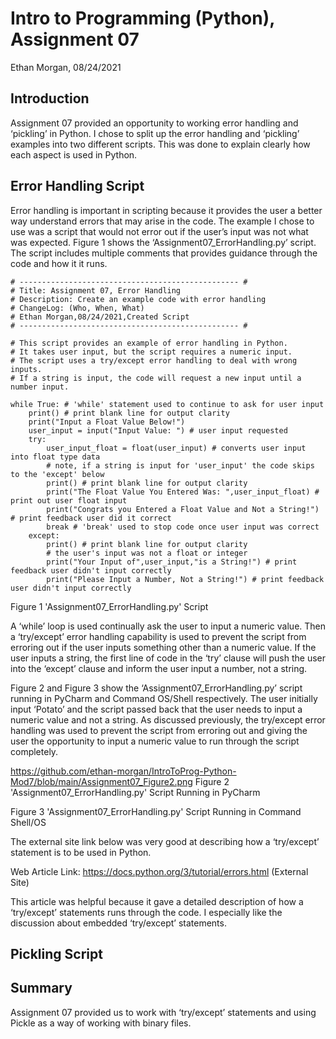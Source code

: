 # Intro to Programming (Python), Assignment 07

Ethan Morgan, 08/24/2021

## Introduction

Assignment 07 provided an opportunity to working error handling and ‘pickling’ in Python.
I chose to split up the error handling and ‘pickling’ examples into two different scripts.
This was done to explain clearly how each aspect is used in Python.

## Error Handling Script

Error handling is important in scripting because it provides the user a better way understand
errors that may arise in the code.  The example I chose to use was a script that would not
error out if the user’s input was not what was expected.  Figure 1 shows the 
‘Assignment07_ErrorHandling.py’ script.  The script includes multiple comments that provides
guidance through the code and how it it runs.

```
# ------------------------------------------------- #
# Title: Assignment 07, Error Handling
# Description: Create an example code with error handling
# ChangeLog: (Who, When, What)
# Ethan Morgan,08/24/2021,Created Script
# ------------------------------------------------- #

# This script provides an example of error handling in Python.
# It takes user input, but the script requires a numeric input.
# The script uses a try/except error handling to deal with wrong inputs.
# If a string is input, the code will request a new input until a number input.

while True: # 'while' statement used to continue to ask for user input
    print() # print blank line for output clarity
    print("Input a Float Value Below!")
    user_input = input("Input Value: ") # user input requested
    try:
        user_input_float = float(user_input) # converts user input into float type data
        # note, if a string is input for 'user_input' the code skips to the 'except' below
        print() # print blank line for output clarity
        print("The Float Value You Entered Was: ",user_input_float) # print out user float input
        print("Congrats you Entered a Float Value and Not a String!") # print feedback user did it correct
        break # 'break' used to stop code once user input was correct
    except:
        print() # print blank line for output clarity
        # the user's input was not a float or integer
        print("Your Input of",user_input,"is a String!") # print feedback user didn't input correctly
        print("Please Input a Number, Not a String!") # print feedback user didn't input correctly
```
Figure 1 'Assignment07_ErrorHandling.py' Script

A ‘while’ loop is used continually ask the user to input a numeric value.  Then a ‘try/except’
error handling capability is used to prevent the script from erroring out if the user inputs
something other than a numeric value.  If the user inputs a string, the first line of code in
the ‘try’ clause will push the user into the ‘except’ clause and inform the user input a number,
not a string.

Figure 2 and Figure 3 show the ‘Assignment07_ErrorHandling.py’ script running in PyCharm and
Command OS/Shell respectively.  The user initially input ‘Potato’ and the script passed back
that the user needs to input a numeric value and not a string.  As discussed previously, the
try/except error handling was used to prevent the script from erroring out and giving the user
the opportunity to input a numeric value to run through the script completely.

https://github.com/ethan-morgan/IntroToProg-Python-Mod7/blob/main/Assignment07_Figure2.png
Figure 2 'Assignment07_ErrorHandling.py' Script Running in PyCharm


Figure 3 'Assignment07_ErrorHandling.py' Script Running in Command Shell/OS

The external site link below was very good at describing how a ‘try/except’ statement is to
be used in Python.  

Web Article Link: https://docs.python.org/3/tutorial/errors.html (External Site)

This article was helpful because it gave a detailed description of how a ‘try/except’ statements
runs through the code.  I especially like the discussion about embedded ‘try/except’ statements.

## Pickling Script


## Summary

Assignment 07 provided us to work with ‘try/except’ statements and using Pickle as a way of
working with binary files.
